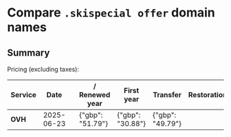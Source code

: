 # Compare `.skispecial offer` domain names

## Summary

Pricing (excluding taxes):

| Service | Date |  | / Renewed year | First year | Transfer | Restoration |
|--|--|--|--|--|--|--|
| **OVH** | 2025-06-23 |  | {"gbp": "51.79"} | {"gbp": "30.88"} | {"gbp": "49.79"} |  |
